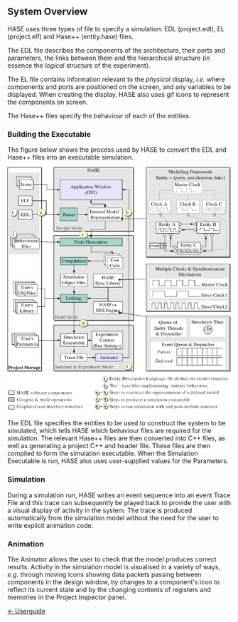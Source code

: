 ## System Overview

HASE uses three types of file to specify a simulation: EDL (project.edl), EL (project.elf) and Hase++ (entity.hase) files.

The EDL file describes the components of the architecture, their ports and parameters, the links between them and the hierarchical structure (in essence the <em>logical</em> structure of the experiment).

The EL file contains information relevant to the *physical* display, *i.e.* where components and ports are positioned on the screen, and any variables to be displayed. When creating the display, HASE also uses gif icons to represent the components on screen.

The Hase++ files specify the behaviour of each of the entities.

### Building the Executable

The figure below shows the process used by HASE to convert the EDL and Hase++
files into an executable simulation.

![HASE Overview](images/HASE_SwareArch.gif)

The EDL file specifies the entities to be used to construct the system to be simulated, which tells HASE which behaviour files are required for the simulation.  The relevant Hase++ files are then converted into C++ files, as well as generating a project C++ and header file.  These files are then compiled to form the simulation executable.  When the Simulation Executable is run, HASE also uses user-supplied values for the Parameters.

### Simulation

During a simulation run, HASE writes an event sequence into an event Trace File and this trace can subsequently be played back to provide the user with a visual display of activity in the system.  The trace is produced automatically from the simulation model without the need for the user to write explicit animation code.

### Animation

The Animator allows the user to check that the model produces correct results.  Activity in the simulation model is visualised in a variety of ways, *e.g.* through moving icons showing data packets passing between components in the design window, by changes to a component's icon to reflect its current state and by the changing contents of registers and memories in the Project Inspector panel.

[<- Userguide](<https://github.com/HASE-Group/Documents/blob/main/Userguide.md>)
